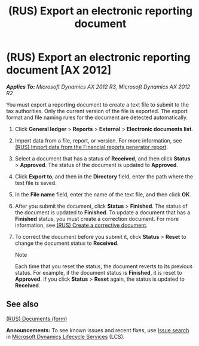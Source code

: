 ﻿---
title: (RUS) Export an electronic reporting document
TOCTitle: (RUS) Export an electronic reporting document
ms:assetid: 907fde6c-61be-4da4-a461-4536c92b3497
ms:mtpsurl: https://technet.microsoft.com/en-us/library/JJ677609(v=AX.60)
ms:contentKeyID: 49384918
ms.date: 04/18/2014
mtps_version: v=AX.60
f1_keywords:
- document
- template
- export
- electronic reporting
---

# (RUS) Export an electronic reporting document [AX 2012]


_**Applies To:** Microsoft Dynamics AX 2012 R3, Microsoft Dynamics AX 2012 R2_

You must export a reporting document to create a text file to submit to the tax authorities. Only the current version of the file is exported. The export format and file naming rules for the document are detected automatically.

1.  Click **General ledger** \> **Reports** \> **External** \> **Electronic documents list**.

2.  Import data from a file, report, or version. For more information, see [(RUS) Import data from the Financial reports generator report](rus-import-data-from-the-financial-reports-generator-report.md).

3.  Select a document that has a status of **Received**, and then click **Status** \> **Approved**. The status of the document is updated to **Approved**.

4.  Click **Export to**, and then in the **Directory** field, enter the path where the text file is saved.

5.  In the **File name** field, enter the name of the text file, and then click **OK**.

6.  After you submit the document, click **Status** \> **Finished**. The status of the document is updated to **Finished**. To update a document that has a **Finished** status, you must create a correction document. For more information, see [(RUS) Create a corrective document](rus-create-a-corrective-document.md).

7.  To correct the document before you submit it, click **Status** \> **Reset** to change the document status to **Received**.
    

    > [!NOTE]
    > <P>Each time that you reset the status, the document reverts to its previous status. For example, if the document status is <STRONG>Finished</STRONG>, it is reset to <STRONG>Approved</STRONG>. If you click <STRONG>Status</STRONG> &gt; <STRONG>Reset</STRONG> again, the status is updated to <STRONG>Received</STRONG>.</P>



## See also

[(RUS) Documents (form)](https://technet.microsoft.com/en-us/library/jj852139\(v=ax.60\))

  
**Announcements:** To see known issues and recent fixes, use [Issue search](http://go.microsoft.com/fwlink/?linkid=389258) in [Microsoft Dynamics Lifecycle Services](http://go.microsoft.com/fwlink/?linkid=306505) (LCS).

